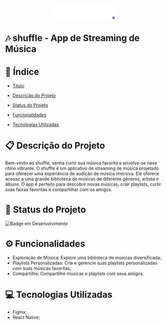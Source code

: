 <p align="center">
  <img height=50 loading="lazy" src="./shuffle.svg"/>
</p>

# 🎶 shuffle - App de Streaming de Música

# 🔗 Índice

- [Título](#-shuffle---app-de-streaming-de-música)

- [Descrição do Projeto](#-descrição-do-projeto)

- [Status do Projeto](#-status-do-projeto)

- [Funcionalidades](#-funcionalidades)

- [Tecnologias Utilizadas](#-tecnologias-utilizadas)

# 📋 Descrição do Projeto

Bem-vindo ao shuffle, venha curtir sua música favorita e envolva-se nese ritmo vibrante.
O shuffle é um aplicativo de streaming de música projetado para oferecer uma experiência de audição de música imersiva. Ele oferece acesso a uma grande biblioteca de músicas de diferente gêneros, artista e álbuns. O app é perfeito para descobrir novas músicas, criar playlists, curtir suas faixas favoritas e compartilhar com os amigos.

# 🔨 Status do Projeto

![Badge em Desenvolvimento](https://img.shields.io/static/v1?label=STATUS&message=EM%20DESENVOLVIMENTO&color=GREEN&style=for-the-badge)

# ⚙ Funcionalidades

- Exploração de Música: Explore uma biblioteca de músicas diversificada;
- Playlists Personalizadas: Crie e gerencie suas playlists personalizadas com suas músicas favoritas;
- Compartilhe: Compartilhe músicas e playlists com seus amigos.

# 💻 Tecnologias Utilizadas

- Figma;
- React Native;
